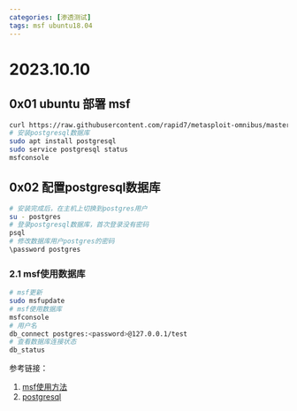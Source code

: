 ```yaml
---
categories: [渗透测试]
tags: msf ubuntu18.04
---
```


# 2023.10.10

## 0x01 ubuntu 部署 msf

```bash
curl https://raw.githubusercontent.com/rapid7/metasploit-omnibus/master/config/templates/metasploit-framework-wrappers/msfupdate.erb > msfinstall && chmod 755 msfinstall && ./msfinstall
# 安装postgresql数据库
sudo apt install postgresql
sudo service postgresql status
msfconsole
```
## 0x02 配置postgresql数据库
```bash
# 安装完成后，在主机上切换到postgres用户
su - postgres
# 登录postgresql数据库，首次登录没有密码
psql 
# 修改数据库用户postgres的密码
\password postgres
```
### 2.1 msf使用数据库
```bash
# msf更新
sudo msfupdate
# msf使用数据库
msfconsole 
# 用户名
db_connect postgres:<password>@127.0.0.1/test
# 查看数据库连接状态
db_status
```
参考链接：
1. [msf使用方法](https://blog.csdn.net/qq_63844103/article/details/128801917)
2. [postgresql](https://zhuanlan.zhihu.com/p/387455070)